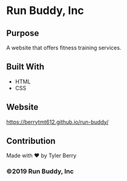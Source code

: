 # Run Buddy, Inc

## Purpose
A website that offers fitness training services. 

## Built With
* HTML
* CSS

## Website
https://berrytmt612.github.io/run-buddy/

## Contribution
Made with ❤️ by Tyler Berry

### ©️2019 Run Buddy, Inc 
